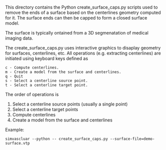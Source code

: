 This directory contains the Python create_surface_caps.py scripts used to remove the ends of a surface based 
on the centerlines geometry computed for it. The surface ends can then be capped to form a closed surface model.

The surface is typically ontained from a 3D segmenatation of medical imaging data.

The create_surface_caps.py uses interactive graphics to disaplay geometry for surfaces, centerlines, etc. 
All operations (e.g. extracting centerlines) are initiated using keyboard keys defined as

    c - Compute centerlines.
    m - Create a model from the surface and centerlines.
    q - Quit
    s - Select a centerline source point.
    t - Select a centerline target point.

The order of operations is

   1) Select a centerline source points (usually a single point)
   2) Select a centerline target points
   3) Compute centerlines
   4) Create a model from the surface and centerlines

Example:

    simvascluar --python -- create_surface_caps.py --surface-file=demo-surface.vtp  


